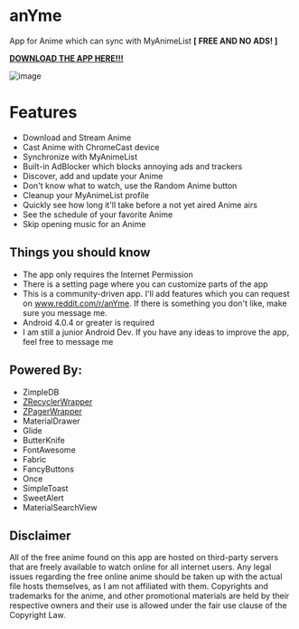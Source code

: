 # anYme
App for Anime which can sync with MyAnimeList **[ FREE AND NO ADS! ]**

[**DOWNLOAD THE APP HERE!!!**](https://github.com/zunjae/anyme_download/releases/download/DownloadLink/anYme.apk)


![image](http://i.imgur.com/KG5y2YJ.jpg)


# Features

* Download and Stream Anime
* Cast Anime with ChromeCast device
* Synchronize with MyAnimeList
* Built-in AdBlocker which blocks annoying ads and trackers
* Discover, add and update your Anime
* Don't know what to watch, use the Random Anime button
* Cleanup your MyAnimeList profile
* Quickly see how long it'll take before a not yet aired Anime airs
* See the schedule of your favorite Anime
* Skip opening music for an Anime


## Things you should know

* The app only requires the Internet Permission
* There is a setting page where you can customize parts of the app
* This is a community-driven app. I'll add features which you can request on www.reddit.com/r/anYme. If there is something you don't like, make sure you message me.
* Android 4.0.4 or greater is required
* I am still a junior Android Dev. If you have any ideas to improve the app, feel free to message me

## Powered By:

* ZimpleDB
* [ZRecyclerWrapper](https://github.com/zunjae/ZRecyclerWrapper)
* [ZPagerWrapper](https://github.com/zunjae/ZPagerWrapper)
* MaterialDrawer
* Glide
* ButterKnife
* FontAwesome
* Fabric
* FancyButtons
* Once
* SimpleToast
* SweetAlert
* MaterialSearchView

## Disclaimer

All of the free anime found on this app are hosted on third-party servers that are freely available to watch online for all internet users. Any legal issues regarding the free online anime should be taken up with the actual file hosts themselves, as I am not affiliated with them. Copyrights and trademarks for the anime, and other promotional materials are held by their respective owners and their use is allowed under the fair use clause of the Copyright Law.
